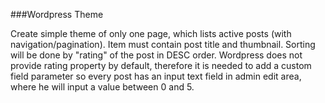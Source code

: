 ###Wordpress Theme

Create simple theme of only one page, which lists active posts (with navigation/pagination).
Item must contain post title and thumbnail.
Sorting will be done by "rating" of the post in DESC order.
Wordpress does not provide rating property by default, therefore it is needed
to add a custom field parameter so every post has an input text field in admin edit
area, where he will input a value between 0 and 5.
